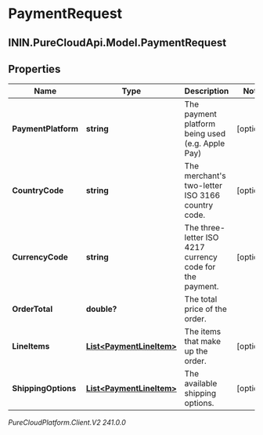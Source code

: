 # PaymentRequest

## ININ.PureCloudApi.Model.PaymentRequest

## Properties

|Name | Type | Description | Notes|
|------------ | ------------- | ------------- | -------------|
| **PaymentPlatform** | **string** | The payment platform being used (e.g. Apple Pay) | [optional] |
| **CountryCode** | **string** | The merchant&#39;s two-letter ISO 3166 country code. | [optional] |
| **CurrencyCode** | **string** | The three-letter ISO 4217 currency code for the payment. | [optional] |
| **OrderTotal** | **double?** | The total price of the order. | |
| **LineItems** | [**List&lt;PaymentLineItem&gt;**](PaymentLineItem) | The items that make up the order. | [optional] |
| **ShippingOptions** | [**List&lt;PaymentLineItem&gt;**](PaymentLineItem) | The available shipping options. | [optional] |



_PureCloudPlatform.Client.V2 241.0.0_
